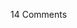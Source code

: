 <span class="commentheader">14 Comments</span>

<!-- <div class="commentdivider">
<span class="commentauthorbox">Posted by <a href="mailto&#58;Lauren&#64;Balthrop&#46;com">Bama</a></span>
<span class="commentdatebox">Wednesday, May 12, 2004</span>
<span class="commenttimebox"> 4:29 PM</span>
</div>
<div class="commentbody">dizzamn….you be lookin’ so fine,

get yourself up on the front line,

and shine shine shine.

oh btw gaywad gaywad gaywad</div>

<div class="commentdivider">
<span class="commentauthorbox">Posted by noraa</span>
<span class="commentdatebox">Wednesday, May 12, 2004</span>
<span class="commenttimebox"> 4:41 PM</span>
</div>
<div class="commentbody">Naked 80’s Karaoke… the latest detainee humiliation photographs out of Iraq!</div>
<div class="commentdivider">
<span class="commentauthorbox">Posted by caseyw</span>
<span class="commentdatebox">Wednesday, May 12, 2004</span>
<span class="commenttimebox"> 5:06 PM</span>
</div>
<div class="commentbody">Is that a armadillo in your trousers?</div>
<div class="commentdivider">
<span class="commentauthorbox">Posted by pat</span>
<span class="commentdatebox">Wednesday, May 12, 2004</span>
<span class="commenttimebox"> 5:07 PM</span>
</div>
<div class="commentbody">why am i not disturbed or surprised by this video? now i’m disturbed and surprised.</div>
<div class="commentdivider">
<span class="commentauthorbox">Posted by jenw</span>
<span class="commentdatebox">Wednesday, May 12, 2004</span>
<span class="commenttimebox"> 5:10 PM</span>
</div>
<div class="commentbody">“is that Bernie up there dancing with you?”

“uh no that’s just my chest hair”</div>

<div class="commentdivider">
<span class="commentauthorbox">Posted by JL</span>
<span class="commentdatebox">Wednesday, May 12, 2004</span>
<span class="commenttimebox"> 5:13 PM</span>
</div>
<div class="commentbody">Hey!  Don’t touch me there!</div>
<div class="commentdivider">
<span class="commentauthorbox">Posted by stacycats</span>
<span class="commentdatebox">Wednesday, May 12, 2004</span>
<span class="commenttimebox"> 5:18 PM</span>
</div>
<div class="commentbody">SHAKE IT DONT BREAK IT, BOYZ!!!</div>
<div class="commentdivider">
<span class="commentauthorbox">Posted by <a href="mailto&#58;pete&#64;tzech&#46;com">Pete Rock</a></span>
<span class="commentdatebox">Wednesday, May 12, 2004</span>
<span class="commenttimebox"> 5:24 PM</span>
</div>
<div class="commentbody">” Which one of these things doesn’t belong here?  Which one of these doesn’t belong?”</div>
<div class="commentdivider">
<span class="commentauthorbox">Posted by <a href="mailto&#58;crismarie143&#64;hotmail&#46;com">cristen</a></span>
<span class="commentdatebox">Wednesday, May 12, 2004</span>
<span class="commenttimebox"> 7:02 PM</span>
</div>
<div class="commentbody">“After our first 5 shots of tequilla, me and the boys decided to get naked and do a striptease for all the ravers. Yah, i think that a good time was had by all.”</div>
<div class="commentdivider">
<span class="commentauthorbox">Posted by smoking bra</span>
<span class="commentdatebox">Thursday, May 13, 2004</span>
<span class="commenttimebox">12:27 AM</span>
</div>
<div class="commentbody">Look at them go, look at them kick –</div>
<div class="commentdivider">
<span class="commentauthorbox">Posted by lux</span>
<span class="commentdatebox">Thursday, May 13, 2004</span>
<span class="commenttimebox"> 3:02 PM</span>
</div>
<div class="commentbody">Them boys they feel the ravin’ heat, takin’ off their shirts to the rhythm of the beat… YAHOOOOO!</div>
<div class="commentdivider">
<span class="commentauthorbox">Posted by <a href="mailto&#58;bcrews&#64;swca&#46;com">crews</a></span>
<span class="commentdatebox">Friday, May 14, 2004</span>
<span class="commenttimebox"> 2:45 PM</span>
</div>
<div class="commentbody">At long last, the clip that inspired Michael Hutchence to hang himself.</div>
<div class="commentdivider">
<span class="commentauthorbox">Posted by angel</span>
<span class="commentdatebox">Monday, May 24, 2004</span>
<span class="commenttimebox"> 7:12 AM</span>
</div>
<div class="commentbody">three blind bis,

three blind bis,

see how they dance!</div>

<div class="commentdivider">
<span class="commentauthorbox">Posted by <a href="http://www.pascal.com/cgi-bin/mt/mt-comments.cgi?__mode=red&id=744">MiLk BarrY</a></span>
<span class="commentdatebox">Thursday, June 10, 2004</span>
<span class="commenttimebox"> 3:24 AM</span>
</div>
<div class="commentbody">2 pros … 1 “just experimenting”</div> -->
